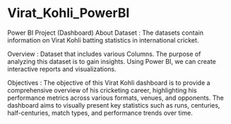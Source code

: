 # Virat_Kohli_PowerBI

Power BI Project (Dashboard) About Dataset : The datasets contain information on Virat Kohli batting statistics in international cricket.

Overview : Dataset that includes various Columns. The purpose of analyzing this dataset is to gain insights. Using Power BI, we can create interactive reports and visualizations.

Objectives : The objective of this Virat Kohli dashboard is to provide a comprehensive overview of his cricketing career, highlighting his performance metrics across various formats, venues, and opponents. The dashboard aims to visually present key statistics such as runs, centuries, half-centuries, match types, and performance trends over time.
